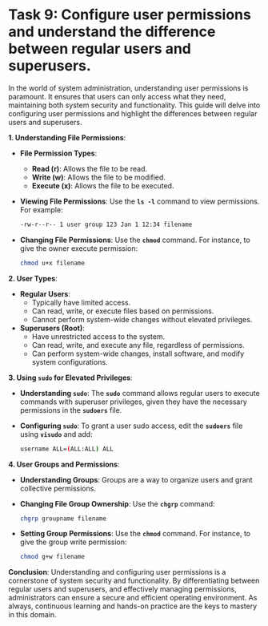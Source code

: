 # Task 9: Configure user permissions and understand the difference between regular users and superusers.

In the world of system administration, understanding user permissions is paramount. It ensures that users can only access what they need, maintaining both system security and functionality. This guide will delve into configuring user permissions and highlight the differences between regular users and superusers.

**1. Understanding File Permissions**:

- **File Permission Types**:
    - **Read (r)**: Allows the file to be read.
    - **Write (w)**: Allows the file to be modified.
    - **Execute (x)**: Allows the file to be executed.
- **Viewing File Permissions**:
Use the **`ls -l`** command to view permissions. For example:
    
    ```bash
    -rw-r--r-- 1 user group 123 Jan 1 12:34 filename
    ```
    
- **Changing File Permissions**:
Use the **`chmod`** command. For instance, to give the owner execute permission:
    
    ```bash
    chmod u+x filename
    ```
    

**2. User Types**:

- **Regular Users**:
    - Typically have limited access.
    - Can read, write, or execute files based on permissions.
    - Cannot perform system-wide changes without elevated privileges.
- **Superusers (Root)**:
    - Have unrestricted access to the system.
    - Can read, write, and execute any file, regardless of permissions.
    - Can perform system-wide changes, install software, and modify system configurations.

**3. Using `sudo` for Elevated Privileges**:

- **Understanding `sudo`**:
The **`sudo`** command allows regular users to execute commands with superuser privileges, given they have the necessary permissions in the **`sudoers`** file.
- **Configuring `sudo`**:
To grant a user sudo access, edit the **`sudoers`** file using **`visudo`** and add:
    
    ```bash
    username ALL=(ALL:ALL) ALL
    ```
    

**4. User Groups and Permissions**:

- **Understanding Groups**:
Groups are a way to organize users and grant collective permissions.
- **Changing File Group Ownership**:
Use the **`chgrp`** command:
    
    ```bash
    chgrp groupname filename
    ```
    
- **Setting Group Permissions**:
Use the **`chmod`** command. For instance, to give the group write permission:
    
    ```bash
    chmod g+w filename
    ```
    

**Conclusion**:
Understanding and configuring user permissions is a cornerstone of system security and functionality. By differentiating between regular users and superusers, and effectively managing permissions, administrators can ensure a secure and efficient operating environment. As always, continuous learning and hands-on practice are the keys to mastery in this domain.